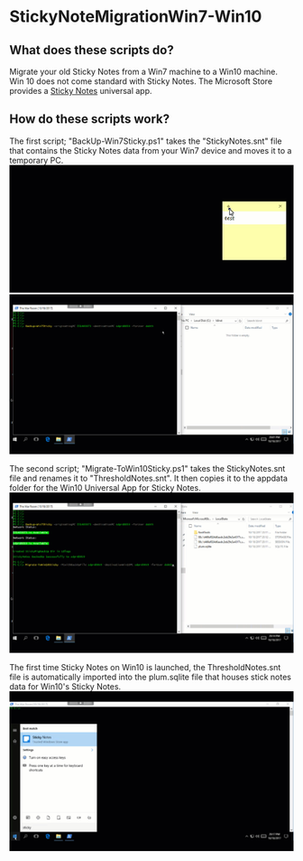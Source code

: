 # StickyNoteMigrationWin7-Win10

## What does these scripts do?
Migrate your old Sticky Notes from a Win7 machine to a Win10 machine. Win 10 does not come standard with Sticky Notes. The Microsoft Store provides a [Sticky Notes](https://www.microsoft.com/en-us/store/p/microsoft-sticky-notes/9nblggh4qghw?SilentAuth=1&wa=wsignin1.0) universal app.

## How do these scripts work?
The first script; "BackUp-Win7Sticky.ps1" takes the "StickyNotes.snt" file that contains the Sticky Notes data from your Win7 device and moves it to a temporary PC.
![SCREENSHOT](Win7Sticky.gif)
![SCREENSHOT](BackUpWin7Sticky.gif)

The second script; "Migrate-ToWin10Sticky.ps1" takes the StickyNotes.snt file and renames it to "ThresholdNotes.snt". It then copies it to the appdata folder for the Win10 Universal App for Sticky Notes. 
![SCREENSHOT](MigrateWin10Sticky.gif)

The first time Sticky Notes on Win10 is launched, the ThresholdNotes.snt file is automatically imported into the plum.sqlite file that houses stick notes data for Win10's Sticky Notes.
![SCREENSHOT](testWin10Sticky.gif)
